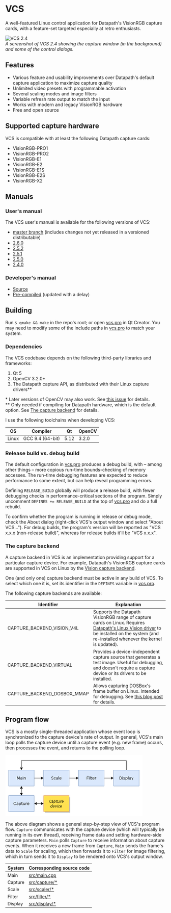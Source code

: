 # VCS

A well-featured Linux control application for Datapath's VisionRGB capture cards, with a feature-set targeted especially at retro enthusiasts.

![VCS 2.4](./images/vcs-2.4-with-dialogs.png)\
*A screenshot of VCS 2.4 showing the capture window (in the background) and some of the control dialogs.*

## Features

- Various feature and usability improvements over Datapath's default capture application to maximize capture quality
- Unlimited video presets with programmable activation
- Several scaling modes and image filters
- Variable refresh rate output to match the input
- Works with modern and legacy VisionRGB hardware
- Free and open source

## Supported capture hardware

VCS is compatible with at least the following Datapath capture cards:

- VisionRGB-PRO1
- VisionRGB-PRO2
- VisionRGB-E1
- VisionRGB-E2
- VisionRGB-E1S
- VisionRGB-E2S
- VisionRGB-X2

## Manuals

### User's manual

The VCS user's manual is available for the following versions of VCS:

- [master branch](https://www.tarpeeksihyvaesoft.com/vcs/docs/user-manual/) (includes changes not yet released in a versioned distributable)
- [2.6.0](https://www.tarpeeksihyvaesoft.com/vcs/docs/user-manual/2.6.0/)
- [2.5.2](https://www.tarpeeksihyvaesoft.com/vcs/docs/user-manual/2.5.2/)
- [2.5.1](https://www.tarpeeksihyvaesoft.com/vcs/docs/user-manual/2.5.1/)
- [2.5.0](https://www.tarpeeksihyvaesoft.com/vcs/docs/user-manual/2.5.0/)
- [2.4.0](https://www.tarpeeksihyvaesoft.com/vcs/docs/user-manual/2.4.0/)

### Developer's manual

- [Source](./docs/developer-manual/)
- [Pre-compiled](https://www.tarpeeksihyvaesoft.com/vcs/docs/developer-manual/) (updated with a delay)

## Building

Run `$ qmake && make` in the repo's root; or open [vcs.pro](vcs.pro) in Qt Creator. You may need to modify some of the include paths in [vcs.pro](vcs.pro) to match your system.

### Dependencies

The VCS codebase depends on the following third-party libraries and frameworks:

1. Qt 5
2. OpenCV 3.2.0*
3. The Datapath capture API, as distributed with their Linux capture drivers**

\* Later versions of OpenCV may also work. See [this issue](https://github.com/leikareipa/vcs/issues/30) for details.\
\** Only needed if compiling for Datapath hardware, which is the default option. See [The capture backend](#the-capture-backend) for details.

I use the following toolchains when developing VCS:

| OS      | Compiler           | Qt   | OpenCV |
| ------- | ------------------ | ---- | ------ |
| Linux   | GCC 9.4 (64-bit)   | 5.12 | 3.2.0  |

### Release build vs. debug build

The default configuration in [vcs.pro](vcs.pro) produces a debug build, with &ndash; among other things &ndash; more copious run-time bounds-checking of memory accesses. The run-time debugging features are expected to reduce performance to some extent, but can help reveal programming errors.

Defining `RELEASE_BUILD` globally will produce a release build, with fewer debugging checks in performance-critical sections of the program. Simply uncomment `DEFINES += RELEASE_BUILD` at the top of [vcs.pro](vcs.pro) and do a full rebuild.

To confirm whether the program is running in release or debug mode, check the About dialog (right-click VCS's output window and select "About VCS&hellip;"). For debug builds, the program's version will be reported as "VCS x.x.x (non-release build)", whereas for release builds it'll be "VCS x.x.x".

### The capture backend

A capture backend in VCS is an implementation providing support for a particular capture device. For example, Datapath's VisionRGB capture cards are supported in VCS on Linux by the [Vision capture backend](./src/capture/vision_v4l/).

One (and only one) capture backend must be active in any build of VCS. To select which one it is, set its identifier in the `DEFINES` variable in [vcs.pro](vcs.pro).

The following capture backends are available:

| Identifier                  | Explanation |
| --------------------------- | ----------- |
| CAPTURE_BACKEND_VISION_V4L  | Supports the Datapath VisionRGB range of capture cards on Linux. Requires [Datapath's Linux Vision driver](https://www.datapathsoftware.com/vision-capture-card-downloads/vision-drivers/vision-drivers-1) to be installed on the system (and re-installed whenever the kernel is updated). |
| CAPTURE_BACKEND_VIRTUAL     | Provides a device-independent capture source that generates a test image. Useful for debugging, and doesn't require a capture device or its drivers to be installed. |
| CAPTURE_BACKEND_DOSBOX_MMAP | Allows capturing DOSBox's frame buffer on Linux. Intended for debugging. See [this blog post](https://www.tarpeeksihyvaesoft.com/blog/capturing-dosboxs-frame-buffer-via-shared-memory/) for details.|

## Program flow

VCS is a mostly single-threaded application whose event loop is synchronized to the capture device's rate of output. In general, VCS's main loop polls the capture device until a capture event (e.g. new frame) occurs, then processes the event, and returns to the polling loop.

![](./images/diagrams/code-flow.png)

 The above diagram shows a general step-by-step view of VCS's program flow. `Capture` communicates with the capture device (which will typically be running in its own thread), receiving frame data and setting hardware-side capture parameters. `Main` polls `Capture` to receive information about capture events. When it receives a new frame from `Capture`, `Main` sends the frame's data to `Scale` for scaling, which then forwards it to `Filter` for image filtering, which in turn sends it to `Display` to be rendered onto VCS's output window.

| System  | Corresponding source code          |
| ------- | ---------------------------------- |
| Main    | [src/main.cpp](./src/main.cpp)     |
| Capture | [src/capture/*](./src/capture/)    |
| Scale   | [src/scaler/*](./src/scaler/)      |
| Filter  | [src/filter/*](./src/filter/)      |
| Display | [src/display/*](./src/display/)    |
